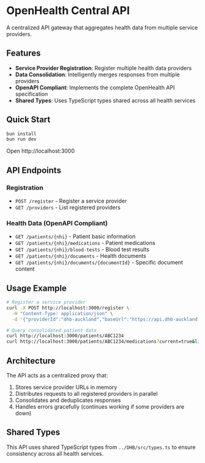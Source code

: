 # OpenHealth Central API

A centralized API gateway that aggregates health data from multiple service providers.

## Features

- **Service Provider Registration**: Register multiple health data providers
- **Data Consolidation**: Intelligently merges responses from multiple providers
- **OpenAPI Compliant**: Implements the complete OpenHealth API specification
- **Shared Types**: Uses TypeScript types shared across all health services


##  Quick Start

```bash
bun install
bun run dev
```

Open http://localhost:3000

## API Endpoints

### Registration
- `POST /register` - Register a service provider
- `GET /providers` - List registered providers

### Health Data (OpenAPI Compliant)
- `GET /patients/{nhi}` - Patient basic information
- `GET /patients/{nhi}/medications` - Patient medications
- `GET /patients/{nhi}/blood-tests` - Blood test results
- `GET /patients/{nhi}/documents` - Health documents
- `GET /patients/{nhi}/documents/{documentId}` - Specific document content

## Usage Example

```bash
# Register a service provider
curl -X POST http://localhost:3000/register \
  -H "Content-Type: application/json" \
  -d '{"providerId":"dhb-auckland","baseUrl":"https://api.dhb-auckland.nz"}'

# Query consolidated patient data
curl http://localhost:3000/patients/ABC1234
curl http://localhost:3000/patients/ABC1234/medications?current=true&limit=10
```

## Architecture

The API acts as a centralized proxy that:
1. Stores service provider URLs in memory
2. Distributes requests to all registered providers in parallel
3. Consolidates and deduplicates responses
4. Handles errors gracefully (continues working if some providers are down)

## Shared Types

This API uses shared TypeScript types from `../DHB/src/types.ts` to ensure consistency across all health services.

